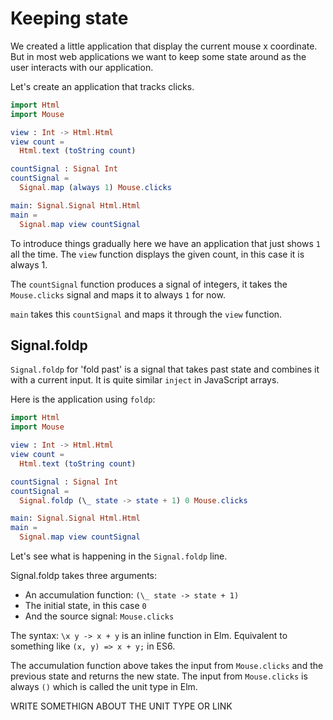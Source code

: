 # Keeping state

We created a little application that display the current mouse x coordinate. But in most web applications we want to keep some state around as the user interacts with our application. 

Let's create an application that tracks clicks.

```elm
import Html
import Mouse

view : Int -> Html.Html
view count =
  Html.text (toString count)

countSignal : Signal Int
countSignal =
  Signal.map (always 1) Mouse.clicks

main: Signal.Signal Html.Html
main =
  Signal.map view countSignal
```

To introduce things gradually here we have an application that just shows `1` all the time. The `view` function displays the given count, in this case it is always 1.

The `countSignal` function produces a signal of integers, it takes the `Mouse.clicks` signal and maps it to always `1` for now.

`main` takes this `countSignal` and maps it through the `view` function.

## Signal.foldp

`Signal.foldp` for 'fold past' is a signal that takes past state and combines it with a current input. It is quite similar `inject` in JavaScript arrays.

Here is the application using `foldp`:

```elm
import Html
import Mouse

view : Int -> Html.Html
view count =
  Html.text (toString count)

countSignal : Signal Int
countSignal =
  Signal.foldp (\_ state -> state + 1) 0 Mouse.clicks

main: Signal.Signal Html.Html
main =
  Signal.map view countSignal
```

Let's see what is happening in the `Signal.foldp` line.

Signal.foldp takes three arguments:

- An accumulation function: `(\_ state -> state + 1)`
- The initial state, in this case `0`
- And the source signal: `Mouse.clicks`

The syntax: `\x y -> x + y` is an inline function in Elm. Equivalent to something like `(x, y) => x + y;` in ES6.

The accumulation function above takes the input from `Mouse.clicks` and the previous state and returns the new state. The input from `Mouse.clicks` is always `()` which is called the unit type in Elm.

WRITE SOMETHIGN ABOUT THE UNIT TYPE OR LINK

